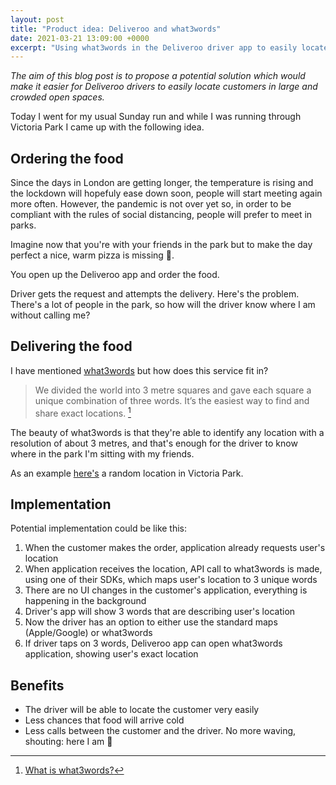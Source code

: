 ```yaml
---
layout: post
title: "Product idea: Deliveroo and what3words"
date: 2021-03-21 13:09:00 +0000
excerpt: "Using what3words in the Deliveroo driver app to easily locate customers"
---
```


_The aim of this blog post is to propose a potential solution which would make it easier for Deliveroo drivers to easily locate customers in large and crowded open spaces._

Today I went for my usual Sunday run and while I was running through Victoria Park I came up with the following idea.

## Ordering the food

Since the days in London are getting longer, the temperature is rising and the lockdown will hopefuly ease down soon, people will start meeting again more often.
However, the pandemic is not over yet so, in order to be compliant with the rules of social distancing, people will prefer to meet in parks.

Imagine now that you're with your friends in the park but to make the day perfect a nice, warm pizza is missing 🍕.

You open up the Deliveroo app and order the food.

Driver gets the request and attempts the delivery. Here's the problem. There's a lot of people in the park, so how will the driver know where I am without calling me?

## Delivering the food

I have mentioned [what3words](https://what3words.com) but how does this service fit in?

> We divided the world into 3 metre squares and gave each square a unique combination of three words. It’s the easiest way to find and share exact locations. [^1]

The beauty of what3words is that they're able to identify any location with a resolution of about 3 metres, and that's enough for the driver to know where in the park I'm sitting with my friends.

As an example [here's](https://w3w.co/shark.comical.cakes) a random location in Victoria Park.

## Implementation

Potential implementation could be like this:

1. When the customer makes the order, application already requests user's location
2. When application receives the location, API call to what3words is made, using one of their SDKs, which maps user's location to 3 unique words
3. There are no UI changes in the customer's application, everything is happening in the background
4. Driver's app will show 3 words that are describing user's location
5. Now the driver has an option to either use the standard maps (Apple/Google) or what3words
6. If driver taps on 3 words, Deliveroo app can open what3words application, showing user's exact location

## Benefits

- The driver will be able to locate the customer very easily
- Less chances that food will arrive cold
- Less calls between the customer and the driver. No more waving, shouting: here I am 👋

[^1]: [What is what3words?](https://what3words.com/about)
